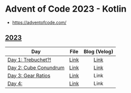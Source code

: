 # Advent of Code 2023 - Kotlin

- https://adventofcode.com/

## [2023](https://adventofcode.com/2023)

| Day                                                          |                                       File                                        |                            Blog (Velog)                             |
|--------------------------------------------------------------|:---------------------------------------------------------------------------------:|:-------------------------------------------------------------------:|
| [Day 1: Trebuchet?!](https://adventofcode.com/2023/day/1)    | [Link](https://github.com/KRMKGOLD/AoC-2023-Kotlin/blob/main/src/day01/Day01.kt)  | [Link](https://velog.io/@dkqk0124/Advent-of-Code-2023-Day-1-Kotlin) |
| [Day 2: Cube Conundrum](https://adventofcode.com/2023/day/2) | [Link️](https://github.com/KRMKGOLD/AoC-2023-Kotlin/blob/main/src/day02/Day02.kt) | [Link](https://velog.io/@dkqk0124/Advent-of-Code-2023-Day-2-Kotlin) |
| [Day 3: Gear Ratios](https://adventofcode.com/2023/day/3)    | [Link️](https://github.com/KRMKGOLD/AoC-2023-Kotlin/blob/main/src/day03/Day03.kt) |                                Link                                 |
| [Day 4: ](https://adventofcode.com/2023/day/4)               | [Link️](https://github.com/KRMKGOLD/AoC-2023-Kotlin/blob/main/src/day04/Day04.kt) |                                Link                                 |
